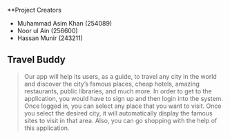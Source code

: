 
**Project Creators
- Muhammad Asim Khan (254089)
- Noor ul Ain (256600)
- Hassan Munir (243211)

## Travel Buddy
> Our app will help its users, as a guide, to travel any city in the world and discover the city’s famous places, cheap hotels, amazing restaurants, public libraries, and much more. In order to get to the application, you would have to sign up and then login into the system. Once logged in, you can select any place that you want to visit. Once you select the desired city, it will automatically display the famous sites to visit in that area. Also, you can go shopping with the help of this application.



